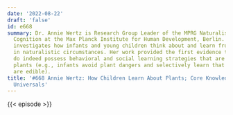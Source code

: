 ```yaml
---
date: '2022-08-22'
draft: 'false'
id: e668
summary: Dr. Annie Wertz is Research Group Leader of the MPRG Naturalistic Social
  Cognition at the Max Planck Institute for Human Development, Berlin. Her research
  investigates how infants and young children think about and learn from other people
  in naturalistic circumstances. Her work provided the first evidence that human infants
  do indeed possess behavioral and social learning strategies that are selective to
  plants (e.g., infants avoid plant dangers and selectively learn that some plants
  are edible).
title: '#668 Annie Wertz: How Children Learn About Plants; Core Knowledge, and Human
  Universals'
---
```

{{< episode >}}
